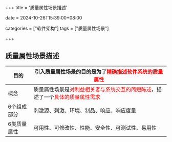 +++
title = '质量属性场景描述'

date = 2024-10-26T15:39:00+08:00

categories = ["软件架构"]
tags = ["质量属性场景"]

+++





## 质量属性场景描述



| 目的        | 引入质量属性场景的目的是为了<font color='red'>精确描述软件系统的质量属性</font> |
| ----------- | ------------------------------------------------------------ |
| 概念        | 质量属性场景是<font color='red'>对利益相关者与系统交互的简短陈述</font>，描述了一个<font color='red'>具体的质量属性需求</font> |
| 6个组成部分 | 刺激源、刺激、环境、制品、响应、响应度量                     |
| 6类质量属性 | 可用性、可修改性、性能、安全性、可测试性、易用性             |


